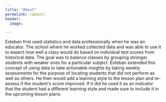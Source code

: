 ```yaml
---
title: "About"
permalink: /about/
header:
  image: 

---
```


  Esteban first used statistics and data professionally when he was an educator. The school where he worked collected data and was able to use it to expect how well a class would do based on individual test scores from historical data. The goal was to balance classes by grouping stronger students with weaker ones for a particular subject. Esteban extended this concept of using data to take actionable insights by taking weekly assessments for the purpose of locating students that did not perform as well as others. He then would add a learning style to the lesson plan and re-assess if the student's score improved. If it did he used it as an indicator that the student had a different learning style and made sure to include it in the upcoming lesson plans. 

